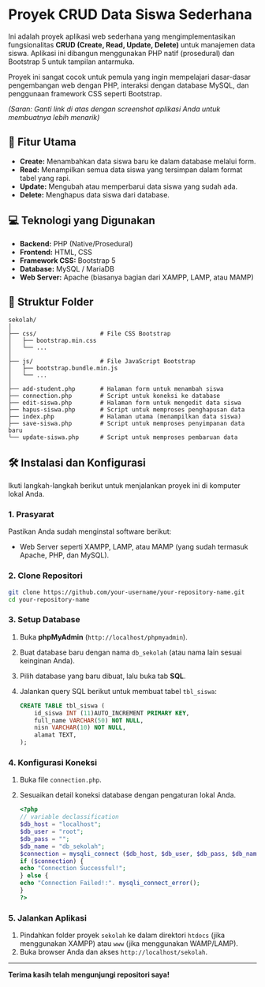 # Proyek CRUD Data Siswa Sederhana

Ini adalah proyek aplikasi web sederhana yang mengimplementasikan fungsionalitas **CRUD (Create, Read, Update, Delete)** untuk manajemen data siswa. Aplikasi ini dibangun menggunakan PHP natif (prosedural) dan Bootstrap 5 untuk tampilan antarmuka.

Proyek ini sangat cocok untuk pemula yang ingin mempelajari dasar-dasar pengembangan web dengan PHP, interaksi dengan database MySQL, dan penggunaan framework CSS seperti Bootstrap.

  
*(Saran: Ganti link di atas dengan screenshot aplikasi Anda untuk membuatnya lebih menarik)*

## 🚀 Fitur Utama

  - **Create:** Menambahkan data siswa baru ke dalam database melalui form.
  - **Read:** Menampilkan semua data siswa yang tersimpan dalam format tabel yang rapi.
  - **Update:** Mengubah atau memperbarui data siswa yang sudah ada.
  - **Delete:** Menghapus data siswa dari database.

## 💻 Teknologi yang Digunakan

  - **Backend:** PHP (Native/Prosedural)
  - **Frontend:** HTML, CSS
  - **Framework CSS:** Bootstrap 5
  - **Database:** MySQL / MariaDB
  - **Web Server:** Apache (biasanya bagian dari XAMPP, LAMP, atau MAMP)

## 📂 Struktur Folder

```
sekolah/
│
├── css/                  # File CSS Bootstrap
│   ├── bootstrap.min.css
│   └── ...
│
├── js/                   # File JavaScript Bootstrap
│   ├── bootstrap.bundle.min.js
│   └── ...
│
├── add-student.php       # Halaman form untuk menambah siswa
├── connection.php        # Script untuk koneksi ke database
├── edit-siswa.php        # Halaman form untuk mengedit data siswa
├── hapus-siswa.php       # Script untuk memproses penghapusan data
├── index.php             # Halaman utama (menampilkan data siswa)
├── save-siswa.php        # Script untuk memproses penyimpanan data baru
└── update-siswa.php      # Script untuk memproses pembaruan data
```

## 🛠️ Instalasi dan Konfigurasi

Ikuti langkah-langkah berikut untuk menjalankan proyek ini di komputer lokal Anda.

### 1\. Prasyarat

Pastikan Anda sudah menginstal software berikut:

  - Web Server seperti XAMPP, LAMP, atau MAMP (yang sudah termasuk Apache, PHP, dan MySQL).

### 2\. Clone Repositori

```bash
git clone https://github.com/your-username/your-repository-name.git
cd your-repository-name
```

### 3\. Setup Database

1.  Buka **phpMyAdmin** (`http://localhost/phpmyadmin`).

2.  Buat database baru dengan nama `db_sekolah` (atau nama lain sesuai keinginan Anda).

3.  Pilih database yang baru dibuat, lalu buka tab **SQL**.

4.  Jalankan query SQL berikut untuk membuat tabel `tbl_siswa`:

    ```sql
    CREATE TABLE tbl_siswa (
        id_siswa INT (11)AUTO_INCREMENT PRIMARY KEY,
        full_name VARCHAR(50) NOT NULL,
        nisn VARCHAR(10) NOT NULL,
        alamat TEXT,
    );
    ```

### 4\. Konfigurasi Koneksi

1.  Buka file `connection.php`.

2.  Sesuaikan detail koneksi database dengan pengaturan lokal Anda.

    ```php
    <?php
    // variable declassification
    $db_host = "localhost";
    $db_user = "root";
    $db_pass = "";
    $db_name = "db_sekolah";
    $connection = mysqli_connect ($db_host, $db_user, $db_pass, $db_name);
    if ($connection) {
    echo "Connection Successful!";
    } else {
    echo "Connection Failed!:". mysqli_connect_error();
    }
    ?>

    ```

### 5\. Jalankan Aplikasi

1.  Pindahkan folder proyek `sekolah` ke dalam direktori `htdocs` (jika menggunakan XAMPP) atau `www` (jika menggunakan WAMP/LAMP).
2.  Buka browser Anda dan akses `http://localhost/sekolah`.
-----
**Terima kasih telah mengunjungi repositori saya!**

